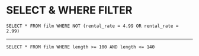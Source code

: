 # SELECT & WHERE FILTER

<pre><code>SELECT * FROM film WHERE NOT (rental_rate = 4.99 OR rental_rate = 2.99)</code></pre>

***

<pre><code>SELECT * FROM film WHERE length >= 100 AND length <= 140</code></pre>

